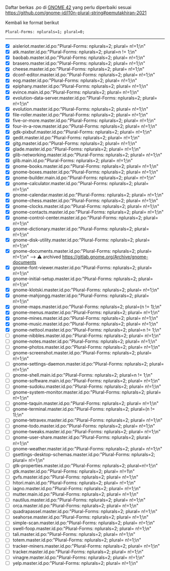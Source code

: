 Daftar berkas .po di [GNOME 42](https://l10n.gnome.org/languages/id/gnome-42/ui/) yang perlu diperbaiki sesuai https://github.com/gnome-id/l10n-plural-string#pemutakhiran-2021

Kembali ke format berikut
```
Plural-Forms: nplurals=1; plural=0;
```
---

- [x] aisleriot.master.id.po:"Plural-Forms: nplurals=2; plural= n!=1;\n"
- [x] atk.master.id.po:"Plural-Forms: nplurals=2; plural=n != 1;\n"
- [x] baobab.master.id.po:"Plural-Forms: nplurals=2; plural= n!=1;\n"
- [x] brasero.master.id.po:"Plural-Forms: nplurals=2; plural= n!=1;\n"
- [x] cheese.master.id.po:"Plural-Forms: nplurals=2; plural= n!=1;\n"
- [x] dconf-editor.master.id.po:"Plural-Forms: nplurals=2; plural= n!=1;\n"
- [x] eog.master.id.po:"Plural-Forms: nplurals=2; plural= n!=1;\n"
- [x] epiphany.master.id.po:"Plural-Forms: nplurals=2; plural= n!=1;\n"
- [x] evince.main.id.po:"Plural-Forms: nplurals=2; plural= n!=1;\n"
- [x] evolution-data-server.master.id.po:"Plural-Forms: nplurals=2; plural= n!=1;\n"
- [x] evolution.master.id.po:"Plural-Forms: nplurals=2; plural= n!=1;\n"
- [x] file-roller.master.id.po:"Plural-Forms: nplurals=2; plural= n!=1;\n"
- [x] five-or-more.master.id.po:"Plural-Forms: nplurals=2; plural= n!=1;\n"
- [x] four-in-a-row.master.id.po:"Plural-Forms: nplurals=2; plural= n!=1;\n"
- [x] gdk-pixbuf.master.id.po:"Plural-Forms: nplurals=2; plural= n!=1;\n"
- [x] gedit.master.id.po:"Plural-Forms: nplurals=2; plural= n!=1;\n"
- [x] gitg.master.id.po:"Plural-Forms: nplurals=2; plural= n!=1;\n"
- [x] glade.master.id.po:"Plural-Forms: nplurals=2; plural= n!=1;\n"
- [x] glib-networking.master.id.po:"Plural-Forms: nplurals=2; plural= n!=1;\n"
- [x] glib.main.id.po:"Plural-Forms: nplurals=2; plural= n!=1;\n"
- [x] gnome-books.master.id.po:"Plural-Forms: nplurals=2; plural= n!=1;\n"
- [x] gnome-boxes.master.id.po:"Plural-Forms: nplurals=2; plural= n!=1;\n"
- [x] gnome-builder.main.id.po:"Plural-Forms: nplurals=2; plural= n!=1;\n"
- [x] gnome-calculator.master.id.po:"Plural-Forms: nplurals=2; plural= n!=1;\n"
- [x] gnome-calendar.master.id.po:"Plural-Forms: nplurals=2; plural= n!=1;\n"
- [x] gnome-chess.master.id.po:"Plural-Forms: nplurals=2; plural= n!=1;\n"
- [x] gnome-clocks.master.id.po:"Plural-Forms: nplurals=2; plural= n!=1;\n"
- [x] gnome-contacts.master.id.po:"Plural-Forms: nplurals=2; plural= n!=1;\n"
- [x] gnome-control-center.master.id.po:"Plural-Forms: nplurals=2; plural= n!=1;\n"
- [x] gnome-dictionary.master.id.po:"Plural-Forms: nplurals=2; plural= n!=1;\n"
- [x] gnome-disk-utility.master.id.po:"Plural-Forms: nplurals=2; plural= n!=1;\n"
- [x] gnome-documents.master.id.po:"Plural-Forms: nplurals=2; plural= n!=1;\n" --> ⚠️ archived https://gitlab.gnome.org/Archive/gnome-documents
- [x] gnome-font-viewer.master.id.po:"Plural-Forms: nplurals=2; plural= n!=1;\n"
- [x] gnome-initial-setup.master.id.po:"Plural-Forms: nplurals=2; plural= n!=1;\n"
- [x] gnome-klotski.master.id.po:"Plural-Forms: nplurals=2; plural= n!=1;\n"
- [x] gnome-mahjongg.master.id.po:"Plural-Forms: nplurals=2; plural= n!=1;\n"
- [x] gnome-maps.master.id.po:"Plural-Forms: nplurals=2; plural=(n != 1);\n"
- [x] gnome-menus.master.id.po:"Plural-Forms: nplurals=2; plural= n!=1;\n"
- [x] gnome-mines.master.id.po:"Plural-Forms: nplurals=2; plural= n!=1;\n"
- [x] gnome-music.master.id.po:"Plural-Forms: nplurals=2; plural= n!=1;\n"
- [x] gnome-nettool.master.id.po:"Plural-Forms: nplurals=2; plural=n != 1;\n"
- [ ] gnome-nibbles.master.id.po:"Plural-Forms: nplurals=2; plural= n!=1;\n"
- [ ] gnome-notes.master.id.po:"Plural-Forms: nplurals=2; plural= n!=1;\n"
- [ ] gnome-photos.master.id.po:"Plural-Forms: nplurals=2; plural= n!=1;\n"
- [ ] gnome-screenshot.master.id.po:"Plural-Forms: nplurals=2; plural= n!=1;\n"
- [ ] gnome-settings-daemon.master.id.po:"Plural-Forms: nplurals=2; plural= n!=1;\n"
- [ ] gnome-shell.main.id.po:"Plural-Forms: nplurals=2; plural=n != 1;\n"
- [ ] gnome-software.main.id.po:"Plural-Forms: nplurals=2; plural= n!=1;\n"
- [ ] gnome-sudoku.master.id.po:"Plural-Forms: nplurals=2; plural= n!=1;\n"
- [ ] gnome-system-monitor.master.id.po:"Plural-Forms: nplurals=2; plural= n!=1;\n"
- [ ] gnome-taquin.master.id.po:"Plural-Forms: nplurals=2; plural= n!=1;\n"
- [ ] gnome-terminal.master.id.po:"Plural-Forms: nplurals=2; plural=(n != 1);\n"
- [ ] gnome-tetravex.master.id.po:"Plural-Forms: nplurals=2; plural= n!=1;\n"
- [ ] gnome-todo.master.id.po:"Plural-Forms: nplurals=2; plural= n!=1;\n"
- [ ] gnome-tweaks.master.id.po:"Plural-Forms: nplurals=2; plural= n!=1;\n"
- [ ] gnome-user-share.master.id.po:"Plural-Forms: nplurals=2; plural= n!=1;\n"
- [ ] gnome-weather.master.id.po:"Plural-Forms: nplurals=2; plural= n!=1;\n"
- [ ] gsettings-desktop-schemas.master.id.po:"Plural-Forms: nplurals=2; plural= n!=1;\n"
- [ ] gtk-properties.master.id.po:"Plural-Forms: nplurals=2; plural=n!=1;\n"
- [ ] gtk.master.id.po:"Plural-Forms: nplurals=2; plural= n!=1\n"
- [ ] gvfs.master.id.po:"Plural-Forms: nplurals=2; plural= n!=1;\n"
- [ ] hitori.main.id.po:"Plural-Forms: nplurals=2; plural= n!=1;\n"
- [ ] iagno.master.id.po:"Plural-Forms: nplurals=2; plural= n!=1;\n"
- [ ] mutter.main.id.po:"Plural-Forms: nplurals=2; plural= n!=1;\n"
- [ ] nautilus.master.id.po:"Plural-Forms: nplurals=2; plural= n!=1;\n"
- [ ] orca.master.id.po:"Plural-Forms: nplurals=2; plural= n!=1;\n"
- [ ] quadrapassel.master.id.po:"Plural-Forms: nplurals=2; plural= n!=1;\n"
- [ ] seahorse.master.id.po:"Plural-Forms: nplurals=2; plural= n!=1;\n"
- [ ] simple-scan.master.id.po:"Plural-Forms: nplurals=2; plural= n!=1;\n"
- [ ] swell-foop.master.id.po:"Plural-Forms: nplurals=2; plural= n!=1;\n"
- [ ] tali.master.id.po:"Plural-Forms: nplurals=2; plural= n!=1;\n"
- [ ] totem.master.id.po:"Plural-Forms: nplurals=2; plural= n!=1;\n"
- [ ] tracker-miners.master.id.po:"Plural-Forms: nplurals=2; plural= n!=1;\n"
- [ ] tracker.master.id.po:"Plural-Forms: nplurals=2; plural= n!=1;\n"
- [ ] vinagre.master.id.po:"Plural-Forms: nplurals=2; plural= n!=1;\n"
- [ ] yelp.master.id.po:"Plural-Forms: nplurals=2; plural= n!=1;\n"
